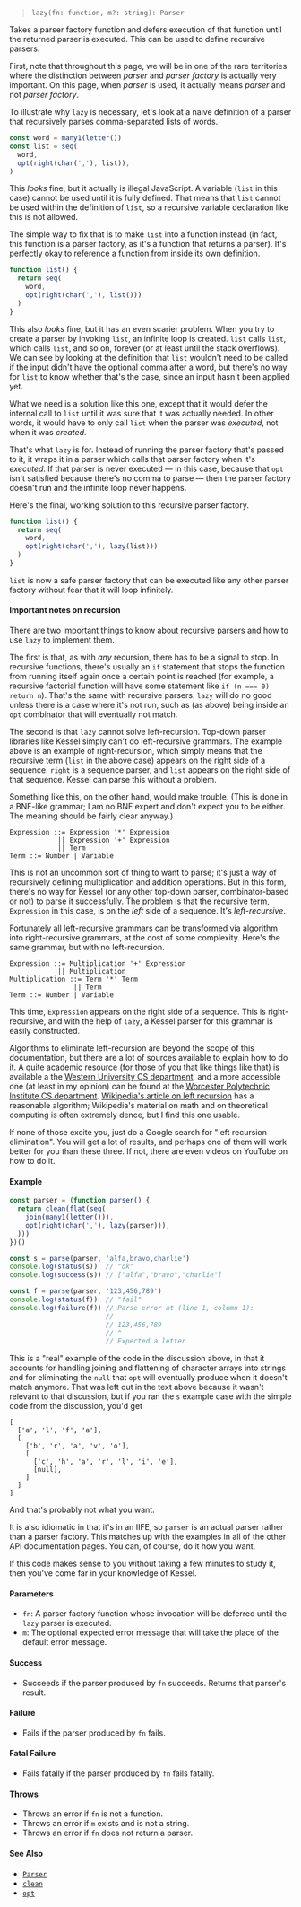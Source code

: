 <!--
 Copyright (c) 2021 Thomas J. Otterson
 
 This software is released under the MIT License.
 https://opensource.org/licenses/MIT
-->

> `lazy(fn: function, m?: string): Parser`

Takes a parser factory function and defers execution of that function until the returned parser is executed. This can be used to define recursive parsers.

First, note that throughout this page, we will be in one of the rare territories where the distinction between *parser* and *parser factory* is actually very important. On this page, when *parser* is used, it actually means *parser* and not *parser factory*.

To illustrate why `lazy` is necessary, let's look at a naive definition of a parser that recursively parses comma-separated lists of words.

```javascript
const word = many1(letter())
const list = seq(
  word, 
  opt(right(char(','), list)),
)
```

This *looks* fine, but it actually is illegal JavaScript. A variable (`list` in this case) cannot be used until it is fully defined. That means that `list` cannot be used within the definition of `list`, so a recursive variable declaration like this is not allowed.

The simple way to fix that is to make `list` into a function instead (in fact, this function is a parser factory, as it's a function that returns a parser). It's perfectly okay to reference a function from inside its own definition.

```javascript
function list() {
  return seq(
    word,
    opt(right(char(','), list()))
  )
}
```

This also *looks* fine, but it has an even scarier problem. When you try to create a parser by invoking `list`, an infinite loop is created. `list` calls `list`, which calls `list`, and so on, forever (or at least until the stack overflows). We can see by looking at the definition that `list` wouldn't need to be called if the input didn't have the optional comma after a word, but there's no way for `list` to know whether that's the case, since an input hasn't been applied yet.

What we need is a solution like this one, except that it would defer the internal call to `list` until it was sure that it was actually needed. In other words, it would have to only call `list` when the parser was *executed*, not when it was *created*.

That's what `lazy` is for. Instead of running the parser factory that's passed to it, it wraps it in a parser which calls that parser factory when it's *executed*. If that parser is never executed &mdash; in this case, because that `opt` isn't satisfied because there's no comma to parse &mdash; then the parser factory doesn't run and the infinite loop never happens.

Here's the final, working solution to this recursive parser factory.

```javascript
function list() {
  return seq(
    word,
    opt(right(char(','), lazy(list)))
  )
}
```

`list` is now a safe parser factory that can be executed like any other parser factory without fear that it will loop infinitely.

#### Important notes on recursion

There are two important things to know about recursive parsers and how to use `lazy` to implement them.

The first is that, as with *any* recursion, there has to be a signal to stop. In recursive functions, there's usually an `if` statement that stops the function from running itself again once a certain point is reached (for example, a recursive factorial function will have some statement like `if (n === 0) return n`). That's the same with recursive parsers. `lazy` will do no good unless there is a case where it's not run, such as (as above) being inside an `opt` combinator that will eventually not match.

The second is that `lazy` cannot solve left-recursion. Top-down parser libraries like Kessel simply can't do left-recursive grammars. The example above is an example of right-recursion, which simply means that the recursive term (`list` in the above case) appears on the right side of a sequence. `right` is a sequence parser, and `list` appears on the right side of that sequence. Kessel can parse this without a problem.

Something like this, on the other hand, would make trouble. (This is done in a BNF-like grammar; I am no BNF expert and don't expect you to be either. The meaning should be fairly clear anyway.)

```
Expression ::= Expression '*' Expression
            || Expression '+' Expression
            || Term
Term ::= Number | Variable
```

This is not an uncommon sort of thing to want to parse; it's just a way of recursively defining multiplication and addition operations. But in this form, there's no way for Kessel (or any other top-down parser, combinator-based or not) to parse it successfully. The problem is that the recursive term, `Expression` in this case, is on the *left* side of a sequence. It's *left-recursive*.

Fortunately all left-recursive grammars can be transformed via algorithm into right-recursive grammars, at the cost of some complexity. Here's the same grammar, but with no left-recursion.

```
Expression ::= Multiplication '+' Expression
            || Multiplication
Multiplication ::= Term '*' Term
                || Term
Term ::= Number | Variable
```

This time, `Expression` appears on the right side of a sequence. This is right-recursive, and with the help of `lazy`, a Kessel parser for this grammar is easily constructed.

Algorithms to eliminate left-recursion are beyond the scope of this documentation, but there are a lot of sources available to explain how to do it. A quite academic resource (for those of you that like things like that) is available a the [Western University CS department][1], and a more accessible one (at least in my opinion) can be found at the [Worcester Polytechnic Institute CS department][2]. [Wikipedia's article on left recursion][3] has a reasonable algorithm; Wikipedia's material on math and on theoretical computing is often extremely dence, but I find this one usable.

If none of those excite you, just do a Google search for "left recursion elimination". You will get a lot of results, and perhaps one of them will work better for you than these three. If not, there are even videos on YouTube on how to do it.

#### Example

```javascript
const parser = (function parser() {
  return clean(flat(seq(
    join(many1(letter())),
    opt(right(char(','), lazy(parser))),
  )))
})()

const s = parse(parser, 'alfa,bravo,charlie')
console.log(status(s))  // "ok"
console.log(success(s)) // ["alfa","bravo","charlie"]

const f = parse(parser, '123,456,789')
console.log(status(f))  // "fail"
console.log(failure(f)) // Parse error at (line 1, column 1):
                        //
                        // 123,456,789
                        // ^
                        // Expected a letter
```

This is a "real" example of the code in the discussion above, in that it accounts for handling joining and flattening of character arrays into strings and for eliminating the `null` that `opt` will eventually produce when it doesn't match anymore. That was left out in the text above because it wasn't relevant to that discussion, but if you ran the `s` example case with the simple code from the discussion, you'd get 

```
[
  ['a', 'l', 'f', 'a'], 
  [
    ['b', 'r', 'a', 'v', 'o'], 
    [
      ['c', 'h', 'a', 'r', 'l', 'i', 'e'],
      [null],
    ]
  ]
]
```

And that's probably not what you want.

It is also idiomatic in that it's in an IIFE, so `parser` is an actual parser rather than a parser factory. This matches up with the examples in all of the other API documentation pages. You can, of course, do it how you want.

If this code makes sense to you without taking a few minutes to study it, then you've come far in your knowledge of Kessel.

#### Parameters

* `fn`: A parser factory function whose invocation will be deferred until the `lazy` parser is executed.
* `m`: The optional expected error message that will take the place of the default error message.

#### Success

* Succeeds if the parser produced by `fn` succeeds. Returns that parser's result.

#### Failure

* Fails if the parser produced by `fn` fails.

#### Fatal Failure

* Fails fatally if the parser produced by `fn` fails fatally.

#### Throws

* Throws an error if `fn` is not a function.
* Throws an error if `m` exists and is not a string.
* Throws an error if `fn` does not return a parser.

#### See Also

* [`Parser`](../types/parser.md)
* [`clean`](clean.md)
* [`opt`](opt.md)

[1]: https://www.csd.uwo.ca/~mmorenom/CS447/Lectures/Syntax.html/node8.html
[2]: https://web.cs.wpi.edu/~kal/PLT/PLT4.1.2.html
[3]: https://en.wikipedia.org/wiki/Left_recursion#Removing_all_left_recursion